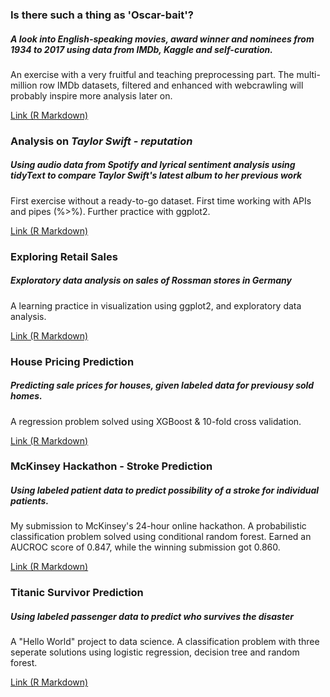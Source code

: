 ### **Is there such a thing as 'Oscar-bait'?**
##### A look into English-speaking movies, award winner and nominees from 1934 to 2017 using data from IMDb, Kaggle and self-curation.
An exercise with a very fruitful and teaching preprocessing part. The multi-million row IMDb datasets, filtered and enhanced with webcrawling will probably inspire more analysis later on.

[Link (R Markdown)](https://github.com/yildirimgoks/analyticsportfolio/blob/master/proper_imdb_notebook_3.md)

### **Analysis on *Taylor Swift - reputation***
##### Using audio data from Spotify and lyrical sentiment analysis using *tidyText* to compare Taylor Swift's latest album to her previous work
First exercise without a ready-to-go dataset. First time working with APIs and pipes (%>%). Further practice with ggplot2.

[Link (R Markdown)](https://github.com/yildirimgoks/analyticsportfolio/blob/master/Taylor_Swift.md)

### **Exploring Retail Sales**
##### Exploratory data analysis on sales of Rossman stores in Germany
A learning practice in visualization using ggplot2, and exploratory data analysis.

[Link (R Markdown)](https://github.com/yildirimgoks/analyticsportfolio/blob/master/Retail_Prediction_RMD.md)

### **House Pricing Prediction**
##### Predicting sale prices for houses, given labeled data for previousy sold homes.
A regression problem solved using XGBoost & 10-fold cross validation.

[Link (R Markdown)](https://github.com/yildirimgoks/analyticsportfolio/blob/master/house_pricing.md)

### **McKinsey Hackathon - Stroke Prediction**
##### Using labeled patient data to predict possibility of a stroke for individual patients.
My submission to McKinsey's 24-hour online hackathon. A probabilistic classification problem solved using conditional random forest. Earned an AUCROC score of 0.847, while the winning submission got 0.860.

[Link (R Markdown)](https://github.com/yildirimgoks/analyticsportfolio/blob/master/mckinsey_healthcare.md)


### **Titanic Survivor Prediction**
##### Using labeled passenger data to predict who survives the disaster 

A "Hello World" project to data science. A classification problem with three seperate solutions using logistic regression, decision tree and random forest.

[Link (R Markdown)](https://github.com/yildirimgoks/analyticsportfolio/blob/master/titanic.md)
